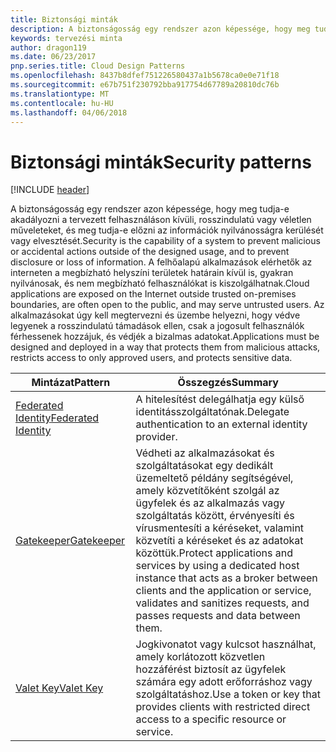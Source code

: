 ```yaml
---
title: Biztonsági minták
description: A biztonságosság egy rendszer azon képessége, hogy meg tudja-e akadályozni a tervezett felhasználáson kívüli, rosszindulatú vagy véletlen műveleteket, és meg tudja-e előzni az információk nyilvánosságra kerülését vagy elvesztését. A felhőalapú alkalmazások elérhetők az interneten a megbízható helyszíni területek határain kívül is, gyakran nyilvánosak, és nem megbízható felhasználókat is kiszolgálhatnak. Az alkalmazásokat úgy kell megtervezni és üzembe helyezni, hogy védve legyenek a rosszindulatú támadások ellen, csak a jogosult felhasználók férhessenek hozzájuk, és védjék a bizalmas adatokat.
keywords: tervezési minta
author: dragon119
ms.date: 06/23/2017
pnp.series.title: Cloud Design Patterns
ms.openlocfilehash: 8437b8dfef751226580437a1b5678ca0e0e71f18
ms.sourcegitcommit: e67b751f230792bba917754d67789a20810dc76b
ms.translationtype: MT
ms.contentlocale: hu-HU
ms.lasthandoff: 04/06/2018
---
```

# <a name="security-patterns"></a><span data-ttu-id="98ce1-106">Biztonsági minták</span><span class="sxs-lookup"><span data-stu-id="98ce1-106">Security patterns</span></span>

[!INCLUDE [header](../../_includes/header.md)]

<span data-ttu-id="98ce1-107">A biztonságosság egy rendszer azon képessége, hogy meg tudja-e akadályozni a tervezett felhasználáson kívüli, rosszindulatú vagy véletlen műveleteket, és meg tudja-e előzni az információk nyilvánosságra kerülését vagy elvesztését.</span><span class="sxs-lookup"><span data-stu-id="98ce1-107">Security is the capability of a system to prevent malicious or accidental actions outside of the designed usage, and to prevent disclosure or loss of information.</span></span> <span data-ttu-id="98ce1-108">A felhőalapú alkalmazások elérhetők az interneten a megbízható helyszíni területek határain kívül is, gyakran nyilvánosak, és nem megbízható felhasználókat is kiszolgálhatnak.</span><span class="sxs-lookup"><span data-stu-id="98ce1-108">Cloud applications are exposed on the Internet outside trusted on-premises boundaries, are often open to the public, and may serve untrusted users.</span></span> <span data-ttu-id="98ce1-109">Az alkalmazásokat úgy kell megtervezni és üzembe helyezni, hogy védve legyenek a rosszindulatú támadások ellen, csak a jogosult felhasználók férhessenek hozzájuk, és védjék a bizalmas adatokat.</span><span class="sxs-lookup"><span data-stu-id="98ce1-109">Applications must be designed and deployed in a way that protects them from malicious attacks, restricts access to only approved users, and protects sensitive data.</span></span>


|                    <span data-ttu-id="98ce1-110">Mintázat</span><span class="sxs-lookup"><span data-stu-id="98ce1-110">Pattern</span></span>                     |                                                                                                         <span data-ttu-id="98ce1-111">Összegzés</span><span class="sxs-lookup"><span data-stu-id="98ce1-111">Summary</span></span>                                                                                                         |
|------------------------------------------------|-------------------------------------------------------------------------------------------------------------------------------------------------------------------------------------------------------------------------|
| [<span data-ttu-id="98ce1-112">Federated Identity</span><span class="sxs-lookup"><span data-stu-id="98ce1-112">Federated Identity</span></span>](../federated-identity.md) |                                                                                <span data-ttu-id="98ce1-113">A hitelesítést delegálhatja egy külső identitásszolgáltatónak.</span><span class="sxs-lookup"><span data-stu-id="98ce1-113">Delegate authentication to an external identity provider.</span></span>                                                                                |
|         [<span data-ttu-id="98ce1-114">Gatekeeper</span><span class="sxs-lookup"><span data-stu-id="98ce1-114">Gatekeeper</span></span>](../gatekeeper.md)         | <span data-ttu-id="98ce1-115">Védheti az alkalmazásokat és szolgáltatásokat egy dedikált üzemeltető példány segítségével, amely közvetítőként szolgál az ügyfelek és az alkalmazás vagy szolgáltatás között, érvényesíti és vírusmentesíti a kéréseket, valamint közvetíti a kéréseket és az adatokat közöttük.</span><span class="sxs-lookup"><span data-stu-id="98ce1-115">Protect applications and services by using a dedicated host instance that acts as a broker between clients and the application or service, validates and sanitizes requests, and passes requests and data between them.</span></span> |
|          [<span data-ttu-id="98ce1-116">Valet Key</span><span class="sxs-lookup"><span data-stu-id="98ce1-116">Valet Key</span></span>](../valet-key.md)          |                                                        <span data-ttu-id="98ce1-117">Jogkivonatot vagy kulcsot használhat, amely korlátozott közvetlen hozzáférést biztosít az ügyfelek számára egy adott erőforráshoz vagy szolgáltatáshoz.</span><span class="sxs-lookup"><span data-stu-id="98ce1-117">Use a token or key that provides clients with restricted direct access to a specific resource or service.</span></span>                                                        |


